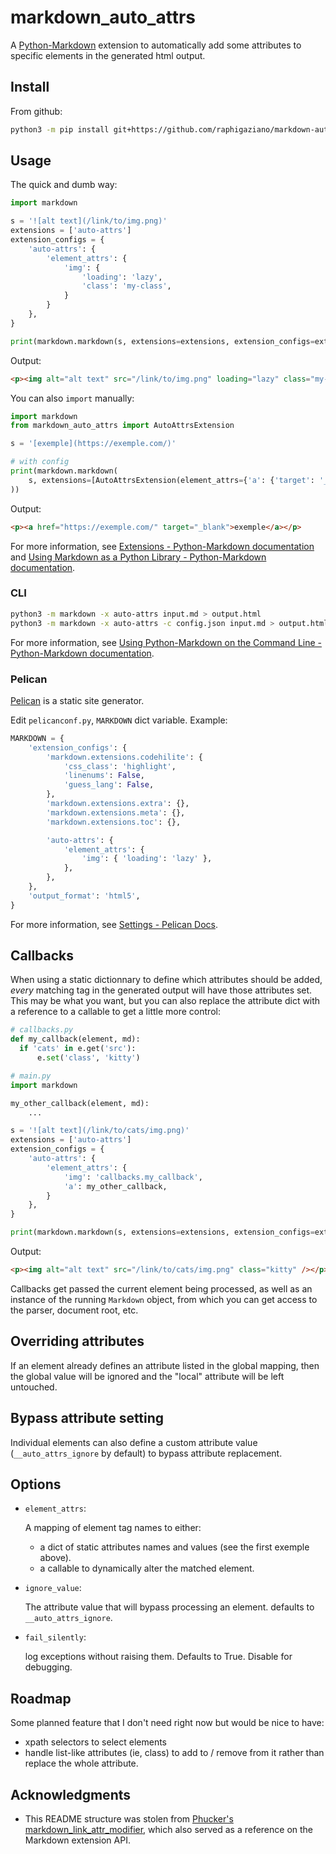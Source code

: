# markdown\_auto\_attrs

A [Python-Markdown](https://github.com/Python-Markdown/markdown) extension to
automatically add some attributes to specific elements in the generated html
output.

## Install

From github:

```bash
python3 -m pip install git+https://github.com/raphigaziano/markdown-auto-attrs
```

## Usage

The quick and dumb way:

```python
import markdown

s = '![alt text](/link/to/img.png)'
extensions = ['auto-attrs']
extension_configs = {
    'auto-attrs': {
        'element_attrs': {
            'img': {
                'loading': 'lazy',
                'class': 'my-class',
            }
        }
    },
}

print(markdown.markdown(s, extensions=extensions, extension_configs=extension_configs))
```

Output:

```html
<p><img alt="alt text" src="/link/to/img.png" loading="lazy" class="my-class" /></p>
```

You can also `import` manually:

```python
import markdown
from markdown_auto_attrs import AutoAttrsExtension

s = '[exemple](https://exemple.com/)'

# with config
print(markdown.markdown(
    s, extensions=[AutoAttrsExtension(element_attrs={'a': {'target': '_blank'}})]
))
```

Output:

```html
<p><a href="https://exemple.com/" target="_blank">exemple</a></p>
```

For more information, see [Extensions - Python-Markdown documentation](https://python-markdown.github.io/extensions/)
and [Using Markdown as a Python Library - Python-Markdown documentation](https://python-markdown.github.io/reference/#extensions).

### CLI

```bash
python3 -m markdown -x auto-attrs input.md > output.html
python3 -m markdown -x auto-attrs -c config.json input.md > output.html
```

For more information, see [Using Python-Markdown on the Command Line - Python-Markdown documentation](https://python-markdown.github.io/cli/).

### Pelican

[Pelican](https://blog.getpelican.com/) is a static site generator.

Edit `pelicanconf.py`, `MARKDOWN` dict variable. Example:

```python
MARKDOWN = {
    'extension_configs': {
        'markdown.extensions.codehilite': {
            'css_class': 'highlight',
            'linenums': False,
            'guess_lang': False,
        },
        'markdown.extensions.extra': {},
        'markdown.extensions.meta': {},
        'markdown.extensions.toc': {},

        'auto-attrs': {
            'element_attrs': {
                'img': { 'loading': 'lazy' },
            },
        },
    },
    'output_format': 'html5',
}
```

For more information, see [Settings - Pelican Docs](https://docs.getpelican.com/en/stable/settings.html).

## Callbacks

When using a static dictionnary to define which attributes should be added,
*every* matching tag in the generated output will have those attributes
set. This may be what you want, but you can also replace the attribute dict
with a reference to a callable to get a little more control:

```python
# callbacks.py
def my_callback(element, md):
  if 'cats' in e.get('src'):
      e.set('class', 'kitty')

# main.py
import markdown

my_other_callback(element, md):
    ...

s = '![alt text](/link/to/cats/img.png)'
extensions = ['auto-attrs']
extension_configs = {
    'auto-attrs': {
        'element_attrs': {
            'img': 'callbacks.my_callback',
            'a': my_other_callback,
        }
    },
}

print(markdown.markdown(s, extensions=extensions, extension_configs=extension_configs))
```

Output:

```html
<p><img alt="alt text" src="/link/to/cats/img.png" class="kitty" /></p>
```

Callbacks get passed the current element being processed, as well as an instance
of the running `Markdown` object, from which you can get access to the parser,
document root, etc.

## Overriding attributes

If an element already defines an attribute listed in the global mapping, then
the global value will be ignored and the "local" attribute will be left
untouched.

## Bypass attribute setting

Individual elements can also define a custom attribute value (`__auto_attrs_ignore`
by default) to bypass attribute replacement.

## Options

- `element_attrs`:

  A mapping of element tag names to either:

  - a dict of static attributes names and values (see the first exemple above).
  - a callable to dynamically alter the matched element.

- `ignore_value`:

  The attribute value that will bypass processing an element. defaults to
  `__auto_attrs_ignore`.

- `fail_silently`:

  log exceptions without raising them. Defaults to True. Disable for debugging.

## Roadmap

Some planned feature that I don't need right now but would be nice to have:

- xpath selectors to select elements
- handle list-like attributes (ie, class) to add to / remove from it rather
  than replace the whole attribute.

## Acknowledgments

- This README structure was stolen from
  [Phucker's markdown_link_attr_modifier](https://github.com/Phuker/markdown_link_attr_modifier/),
  which also served as a reference on the Markdown extension API.
